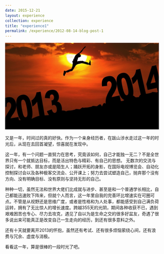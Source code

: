 ```yaml
---
date: 2015-12-21
layout: experience
collection: experience
title: "experience1"
permalink: /experience/2012-08-14-blog-post-1
---
```


![2013](/assets/in-post/2013-12-21-tendaysleft.jpg)

又是一年，时间过的真的好快。作为一个亲身经历者，在跋山涉水走过这一年的时光后，从现在去回首凝望，惊喜就在发现中。

这一年，有一个问题一直努力在思考，究竟该如何，自己才能独一无二？不是全世界只有一个就抵达目标，而是活出特色与精彩、有自己的思想。
无数次的交流与探讨，和老师、朋友亦或是陌生人；踊跃开拓的身影，在国际电视博览会、自动化控制探讨会以及各种极客交流会、公开课上；努力去尝试塑造自己，抛弃那个没有方向、没有明确目标、没有原则与坚持无形的自己。

种种一切，虽然无法和世界大佬们比成就与进步、甚至是和一个普通学长相比，自己都能迅速败下阵来，但就个人而言，这一年里自我的完善环比增速实在可圈可点。不管是从视野还是思维广度，或者是性格和为人处事，都能感受到自己满负荷运转，拥有了无比惊人的增长速度。跨越355天的光阴，期间各种收获不已，遇到艰难困苦也专心、尽力去攻克，遇见了自以为是生命之交的很多好盆友，奇遇了很多说出来可能真正是改变自己一生走向的经历，到还有很多意料之外。 

还有十天就要离开2013的怀抱，虽然还有考试、还有很多烦恼萦绕心间，还有浪费与冗余、虚度与消极。

看看这一年，算是很棒的一段时光了吧。
